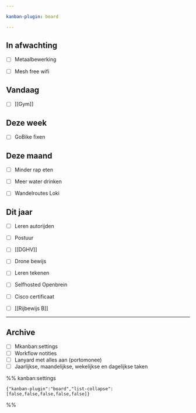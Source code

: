 ```yaml
---

kanban-plugin: board

---
```


## In afwachting

- [ ] Metaalbewerking
- [ ] Mesh free wifi


## Vandaag

- [ ] [[Gym]]


## Deze week

- [ ] GoBike fixen


## Deze maand

- [ ] Minder rap eten
- [ ] Meer water drinken
- [ ] Wandelroutes Loki


## Dit jaar

- [ ] Leren autorijden
- [ ] Postuur
- [ ] [[DGHV]]
- [ ] Drone bewijs
- [ ] Leren tekenen
- [ ] Selfhosted Openbrein
- [ ] Cisco certificaat
- [ ] [[Rijbewijs B]]


***

## Archive

- [ ] Mkanban:settings
- [ ] Workflow notities
- [ ] Lanyard met alles aan (portomonee)
- [ ] Jaarlijkse, maandelijkse, wekelijkse en dagelijkse taken

%% kanban:settings
```
{"kanban-plugin":"board","list-collapse":[false,false,false,false,false]}
```
%%